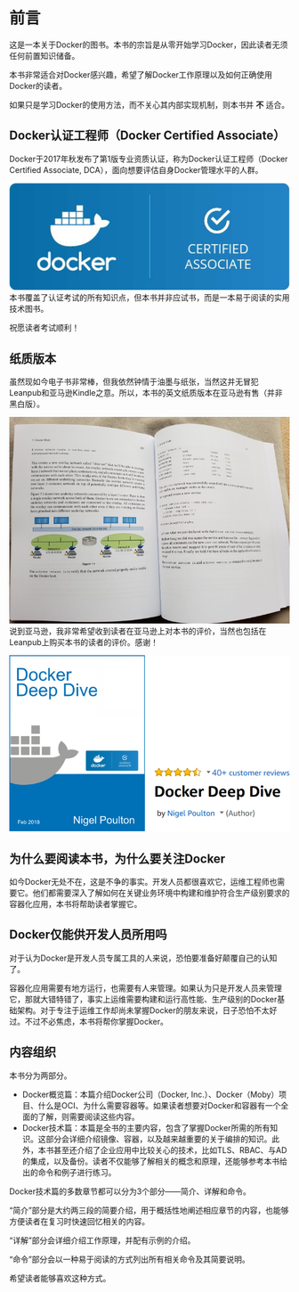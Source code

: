 # 前言

这是一本关于Docker的图书。本书的宗旨是从零开始学习Docker，因此读者无须任何前置知识储备。

本书非常适合对Docker感兴趣，希望了解Docker工作原理以及如何正确使用Docker的读者。

如果只是学习Docker的使用方法，而不关心其内部实现机制，则本书并 **不** 适合。

## Docker认证工程师（Docker Certified Associate）

Docker于2017年秋发布了第1版专业资质认证，称为Docker认证工程师（Docker Certified Associate, DCA），面向想要评估自身Docker管理水平的人群。

![1.png](./images/1.png)
本书覆盖了认证考试的所有知识点，但本书并非应试书，而是一本易于阅读的实用技术图书。

祝愿读者考试顺利！

## 纸质版本

虽然现如今电子书非常棒，但我依然钟情于油墨与纸张，当然这并无冒犯Leanpub和亚马逊Kindle之意。所以，本书的英文纸质版本在亚马逊有售（并非黑白版）。

![2.jpg](./images/2.jpg)
说到亚马逊，我非常希望收到读者在亚马逊上对本书的评价，当然也包括在Leanpub上购买本书的读者的评价。感谢！

![3.png](./images/3.png)
## 为什么要阅读本书，为什么要关注Docker

如今Docker无处不在，这是不争的事实。开发人员都很喜欢它，运维工程师也需要它。他们都需要深入了解如何在关键业务环境中构建和维护符合生产级别要求的容器化应用，本书将帮助读者掌握它。

## Docker仅能供开发人员所用吗

对于认为Docker是开发人员专属工具的人来说，恐怕要准备好颠覆自己的认知了。

容器化应用需要有地方运行，也需要有人来管理。如果认为只是开发人员来管理它，那就大错特错了，事实上运维需要构建和运行高性能、生产级别的Docker基础架构。对于专注于运维工作却尚未掌握Docker的朋友来说，日子恐怕不太好过。不过不必焦虑，本书将帮你掌握Docker。

## 内容组织

本书分为两部分。

+ Docker概览篇：本篇介绍Docker公司（Docker, Inc.）、Docker（Moby）项目、什么是OCI、为什么需要容器等。如果读者想要对Docker和容器有一个全面的了解，则需要阅读这些内容。
+ Docker技术篇：本篇是全书的主要内容，包含了掌握Docker所需的所有知识。这部分会详细介绍镜像、容器，以及越来越重要的关于编排的知识。此外，本书甚至还介绍了企业应用中比较关心的技术，比如TLS、RBAC、与AD的集成，以及备份。读者不仅能够了解相关的概念和原理，还能够参考本书给出的命令和例子进行练习。

Docker技术篇的多数章节都可以分为3个部分——简介、详解和命令。

“简介”部分是大约两三段的简要介绍，用于概括性地阐述相应章节的内容，也能够方便读者在复习时快速回忆相关的内容。

“详解”部分会详细介绍工作原理，并配有示例的介绍。

“命令”部分会以一种易于阅读的方式列出所有相关命令及其简要说明。

希望读者能够喜欢这种方式。



